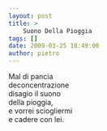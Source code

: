 ```yaml
---
layout: post
title: >
    Suono Della Pioggia
tags: []
date: 2009-03-25 18:49:00
author: pietro
---
```

Mal di pancia<br/>deconcentrazione<br/>disagio il suono<br/>della pioggia,<br/>e vorrei sciogliermi<br/>e cadere con lei.
